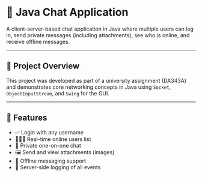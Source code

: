 # 💬 Java Chat Application

A client-server-based chat application in Java where multiple users can log in, send private messages (including attachments), see who is online, and receive offline messages.

---

## 🧩 Project Overview

This project was developed as part of a university assignment (DA343A) and demonstrates core networking concepts in Java using `Socket`, `ObjectInputStream`, and `Swing` for the GUI.

---

## 🧠 Features

- ✅ Login with any username
- 🧑‍🤝‍🧑 Real-time online users list
- 💬 Private one-on-one chat
- 🖼️ Send and view attachments (images)
- 💾 Offline messaging support
- 📜 Server-side logging of all events

